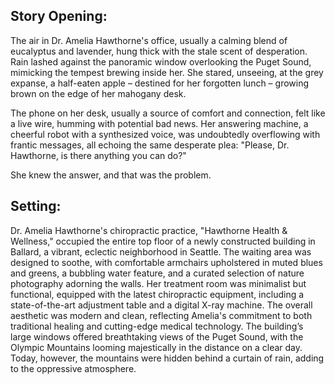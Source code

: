 ## Story Opening:

The air in Dr. Amelia Hawthorne's office, usually a calming blend of eucalyptus and lavender, hung thick with the stale scent of desperation. Rain lashed against the panoramic window overlooking the Puget Sound, mimicking the tempest brewing inside her. She stared, unseeing, at the grey expanse, a half-eaten apple – destined for her forgotten lunch – growing brown on the edge of her mahogany desk.

The phone on her desk, usually a source of comfort and connection, felt like a live wire, humming with potential bad news. Her answering machine, a cheerful robot with a synthesized voice, was undoubtedly overflowing with frantic messages, all echoing the same desperate plea: "Please, Dr. Hawthorne, is there anything you can do?"

She knew the answer, and that was the problem.

## Setting:

Dr. Amelia Hawthorne's chiropractic practice, "Hawthorne Health & Wellness," occupied the entire top floor of a newly constructed building in Ballard, a vibrant, eclectic neighborhood in Seattle. The waiting area was designed to soothe, with comfortable armchairs upholstered in muted blues and greens, a bubbling water feature, and a curated selection of nature photography adorning the walls. Her treatment room was minimalist but functional, equipped with the latest chiropractic equipment, including a state-of-the-art adjustment table and a digital X-ray machine. The overall aesthetic was modern and clean, reflecting Amelia's commitment to both traditional healing and cutting-edge medical technology. The building’s large windows offered breathtaking views of the Puget Sound, with the Olympic Mountains looming majestically in the distance on a clear day. Today, however, the mountains were hidden behind a curtain of rain, adding to the oppressive atmosphere.
